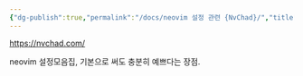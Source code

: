 ```yaml
---
{"dg-publish":true,"permalink":"/docs/neovim 설정 관련 {NvChad}/","title":"neovim 설정 관련 {NvChad}"}
---
```


<https://nvchad.com/>

neovim 설정모음집, 기본으로 써도 충분히 예쁘다는 장점.

